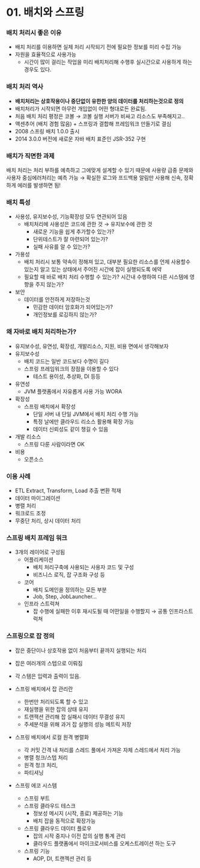 # 01. 배치와 스프링

### 배치 처리시 좋은 이유

- 배치 처리를 이용하면 실제 처리 시작되기 전에 필요한 정보를 미리 수집 가능
- 자원을 효율적으로 사용가능
    - 시간이 많이 걸리는 작업을 미리 배치처리해 수행후 실시간으로 사용하게 하는 경우도 있다.

### 배치 처리 역사

- **배치처리는 상호작용이나 중단없이 유한한 양의 데이터를 처리하는것으로 정의**
- 배치처리가 시작되면 아무런 개입없이 어떤 형대로든 완료됨.
- 처음 배치 처리 평정은 코볼  → 코볼 실행 서버가 비싸고 리소스도 부족해지고..
- 액센추어 (배치 경험 많음) +  스프링과 결합해 프레임워크 만들기로 결심
- 2008 스프링 배치 1.0.0 출시
- 2014 3.0.0 버전에 새로운 자바 배치 표준인 JSR-352 구현

### 배치가 직면한 과제

배치 처리는 처리 부하를 예측하고 그에맞게 설계할 수 있기 때문에 사용량 급중 문제와 사용자 중심에러처리는 예측 가능 → 확실한 로그와 프드백용 알림만 사용해 신속, 정확하게 에러를 발생하면 됨!

### 배치 특성

- 사용성, 유지보수성, 기능확장성 모두 연관되어 있음
    - 배치처리에 사용성은 코드에 관한 것 → 유지보수에 관한 것
        - 새로운 기능을 쉽게 추가할수 있는가?
        - 단위테스트가 잘 마련되어 있는가?
        - 실패 사유를 알 수 있는가?
- 가용성
    - 배치 처리시 보통 약속이 정해져 있고, 대부분 필요한 리소스를 언제 사용할수 있는지 알고 있는 상태에서 주어진 시간에 잡이 실행되도록 에약
    - 필요할 때 바로 배치 처리 수행할 수 있는가? 시간내 수행하여 다른 시스템에 영향을 주지 않는가?
- 보안
    - 데이터를 안전하게 저장하는것
        - 민감한 데이터 암호화가 되어있는가?
        - 개인정보를 로깅하지 않는가?

### 왜 자바로 배치 처리하는가?

- 유지보수성, 유연성, 확장성, 개발리소스, 지원, 비용 면에서 생각해보자
- 유지보수성
    - 배치 코드는 일반 코드보다 수명이 길다
    - 스프링 프레임워크의 장점을 이용할 수 있다
        - 테스트 용이성, 추상화, DI 등등
- 유연성
    - JVM 플랫폼에서 자유롭게 사용 가능 WORA
- 확장성
    - 스프링 배치에서 확장성
        - 단일 서버 내 단일 JVM에서 배치 처리 수행 가능
        - 특정 날에만 클라우드 리소스 활용해 확장 가능
        - 데이터 신뢰성도 같이 챙길 수 있음
- 개발 리소스
    - 스프링 다룬 사람이라면 OK
- 비용
    - 오픈소스

### 이용 사례

- ETL  Extract, Transform, Load 추출 변환 적재
- 데이터 마이그레이션
- 병렬 처리
- 워크로드 조정
- 무중단 처리, 상시 데이터 처리

### 스프링 배치 프레임 워크

- 3개의 레이어로 구성됨
    - 어플리케이션
        - 배치 처리구축에 사용되는 사용자 코드 및 구성
        - 비즈니스 로직, 잡 구조화 구성 등
    - 코어
        - 배치 도메인을 정의하는 모든 부분
        - Job, Step, JobLauncher...
    - 인프라 스트럭쳐
        - 잡 수행에 실패한 이후 재시도될 때 어떤일을 수행할지 → 공통 인프라스트럭쳐

### 스프링으로 잡 정의

- 잡은 중단이나 상호작용 없이 처음부터 끝까지 실행되는 처리
- 잡은 여러개의 스텝으로 이뤄짐
- 각 스템은 입력과 출력이 있음.

- 스프링 배치에서 잡 관리란
    - 한번만 처리되도록 할 수 있고
    - 재실행을 위한 잡의 상태 유지
    - 트랜잭션 관리해 잡 실패시 데이터 무결성 유지
    - 주세분석을 위해 과거 잡 실행의 성능 메트릭 저장

- 스프링 배치에서 로컬 원격 병렬화
    - 각 커밋 간격 내 처리를 스레드 풀에서 가져온 자체 스레드에서 처리 가능
    - 병렬 청크/스텝 처리
    - 원격 청크 처리,
    - 파티셔닝

- 스프링 에코 시스템
    - 스프링 부트
    - 스프링 클라우드 테스크
        - 정보성 메시지 (시작, 종료) 제공하는 기능
        - 배치 잡을 동적으로 확장가능
    - 스프링 클라우드 데이터 플로우
        - 잡의 시작 중지나 이전 잡의 실행 통계 관리
        - 클라우드 플랫폼에서 마이크로서비스를 오케스트레이션 하는 도구
    - 스프링 기능
        - AOP, DI, 트랜젝션 관리 등
